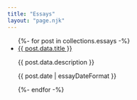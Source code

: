```yaml
---
title: "Essays"
layout: "page.njk"
---
```


<ul class="essays-list">
  {%- for post in collections.essays -%}
    <li class="essay-item">
      <a href="{{ post.url }}" class="essay-title">{{ post.data.title }}</a>
      <p class="essay-description">{{ post.data.description }}</p>
      <p class="essay-date">{{ post.date | essayDateFormat }}</p>
    </li>
  {%- endfor -%}
</ul>
